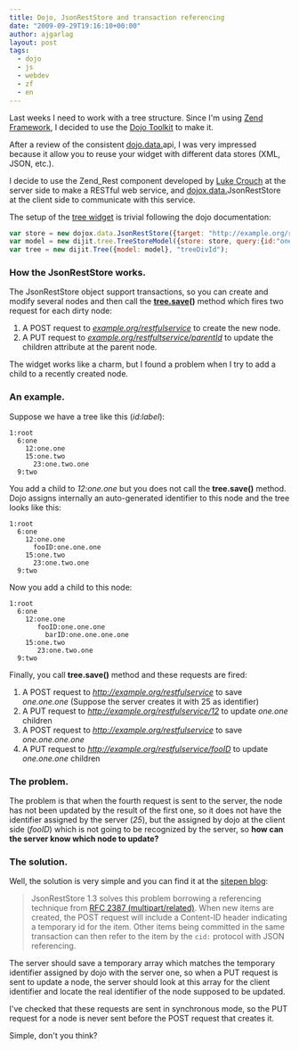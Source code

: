 ```yaml
---
title: Dojo, JsonRestStore and transaction referencing
date: "2009-09-29T19:16:10+00:00"
author: ajgarlag
layout: post
tags:
  - dojo
  - js
  - webdev
  - zf
  - en
---
```

Last weeks I need to work with a tree structure. Since I'm using [Zend Framework](http://framework.zend.com), I decided to use the [Dojo Toolkit](http://www.dojotoolkit.org/) to make it.

After a review of the consistent [<a target="_blank" rel="nofollow" href="http://dojo.data." >dojo.data.</a>api](http://api.dojotoolkit.org/jsdoc/1.3.2/dojo.data.api), I was very impressed because it allow you to reuse your widget with different data stores (XML, JSON, etc.).

I decide to use the Zend_Rest component developed by [Luke Crouch](http://framework.zend.com/wiki/display/~lcrouch) at the server side to make a RESTful web service, and [<a target="_blank" rel="nofollow" href="http://dojox.data." >dojox.data.</a>JsonRestStore](http://api.dojotoolkit.org/jsdoc/1.3.2/dojox.data.JsonRestStore) at the client side to communicate with this service.

The setup of the [tree widget](http://api.dojotoolkit.org/jsdoc/1.3.2/dijit.Tree) is trivial following the dojo documentation:

```javascript
var store = new dojox.data.JsonRestStore({target: "http://example.org/restfulservice");
var model = new dijit.tree.TreeStoreModel({store: store, query:{id:"one"}});
var tree = new dijit.Tree({model: model}, "treeDivId");
```

### How the JsonRestStore works.

The JsonRestStore object support transactions, so you can create and modify several nodes and then call the **<a target="_blank" rel="nofollow" href="http://tree.save" >tree.save</a>()** method which fires two request for each dirty node:

  1. A POST request to _<a target="_blank" rel="nofollow" href="http://example.org/restfulservice" >example.org/restfulservice</a>_ to create the new node.
  2. A PUT request to _<a target="_blank" rel="nofollow" href="http://example.org/restfultservice/parentId" >example.org/restfultservice/parentId</a>_ to update the children attribute at the parent node.

The widget works like a charm, but I found a problem when I try to add a child to a recently created node.


### An example.

Suppose we have a tree like this (_id:label_):

```
1:root
  6:one
    12:one.one
    15:one.two
      23:one.two.one
  9:two
```

You add a child to _12:one.one_ but you does not call the **tree.save()** method. Dojo assigns internally an auto-generated identifier to this node and the tree looks like this:

```
1:root
  6:one
    12:one.one
      fooID:one.one.one
    15:one.two
      23:one.two.one
  9:two
```

Now you add a child to this node:

```
1:root
  6:one
    12:one.one
       fooID:one.one.one
         barID:one.one.one.one
    15:one.two
       23:one.two.one
  9:two
```

Finally, you call **tree.save()** method and these requests are fired:

  1. A POST request to _http://example.org/restfulservice_ to save _one.one.one_ (Suppose the server creates it with 25 as identifier)
  2. A PUT request to _http://example.org/restfulservice/12_ to update _one.one_ children
  3. A POST request to _http://example.org/restfulservice_ to save _one.one.one.one_
  4. A PUT request to _http://example.org/restfulservice/fooID_ to update _one.one.one_ children

### The problem.

The problem is that when the fourth request is sent to the server, the node has not been updated by the result of the first one, so it does not have the identifier assigned by the server (_25_), but the assigned by dojo at the client side (_fooID_) which is not going to be recognized by the server, so **how can the server know which node to update?**

### The solution.

Well, the solution is very simple and you can find it at the [sitepen blog](http://www.sitepen.com/blog/2009/01/26/new-in-jsonreststore-13-dates-deleting-conflict-handling-and-more/):

> JsonRestStore 1.3 solves this problem borrowing a referencing technique from [RFC 2387 (multipart/related)](http://www.ietf.org/rfc/rfc2387.txt). When new items are created, the POST request will include a Content-ID header indicating a temporary id for the item. Other items being committed in the same transaction can then refer to the item by the `cid:` protocol with JSON referencing.

The server should save a temporary array which matches the temporary identifier assigned by dojo with the server one, so when a PUT request is sent to update a node, the server should look at this array for the client identifier and locate the real identifier of the node supposed to be updated.

I've checked that these requests are sent in synchronous mode, so the PUT request for a node is never sent before the POST request that creates it.

Simple, don't you think?
